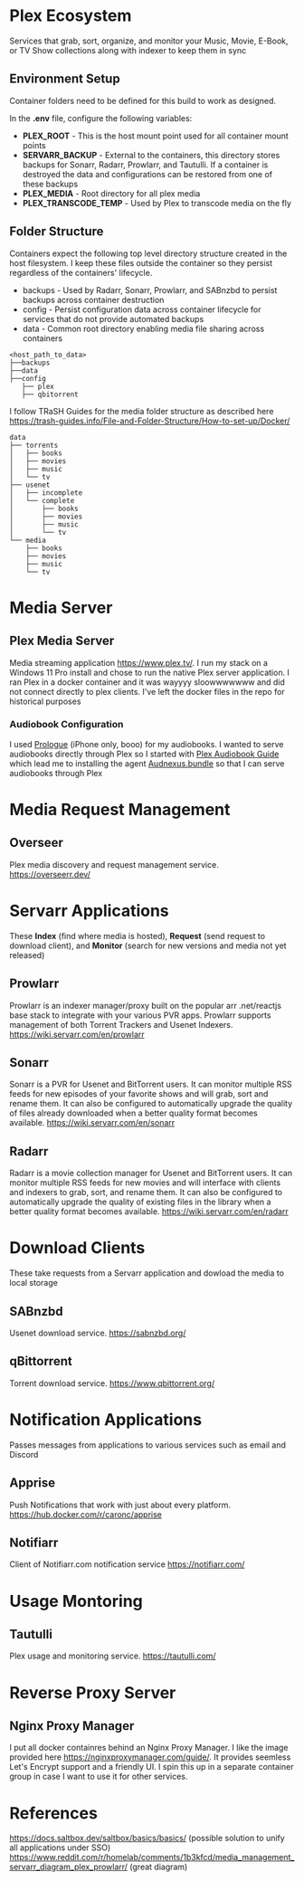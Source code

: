 # Plex Ecosystem
Services that grab, sort, organize, and monitor your Music, Movie, E-Book, or TV Show collections along with indexer to keep them in sync
## Environment Setup
Container folders need to be defined for this build to work as designed.

In the **.env** file, configure the following variables:
* **PLEX_ROOT** - This is the host mount point used for all container mount points
* **SERVARR_BACKUP** - External to the containers, this directory stores backups for Sonarr, Radarr, Prowlarr, and Tautulli. If a container is destroyed the data and configurations can be restored from one of these backups
* **PLEX_MEDIA** - Root directory for all plex media
* **PLEX_TRANSCODE_TEMP** - Used by Plex to transcode media on the fly
## Folder Structure
Containers expect the following top level directory structure created in the host filesystem. I keep these files outside the container so they persist regardless of the containers' lifecycle.
* backups - Used by Radarr, Sonarr,  Prowlarr, and SABnzbd to persist backups across container destruction
* config - Persist configuration data across container lifecycle for services that do not provide automated backups
* data - Common root directory enabling media file sharing across containers
```
<host_path_to_data>
├──backups
├──data
├──config
   ├── plex
   ├── qbitorrent
```
I follow TRaSH Guides for the media folder structure as described here https://trash-guides.info/File-and-Folder-Structure/How-to-set-up/Docker/
```
data
├── torrents
│   ├── books
│   ├── movies
│   ├── music
│   └── tv
├── usenet
│   ├── incomplete
│   └── complete
│       ├── books
│       ├── movies
│       ├── music
│       └── tv
└── media
    ├── books
    ├── movies
    ├── music
    └── tv
```
# Media Server
## Plex Media Server
Media streaming application https://www.plex.tv/. I run my stack on a Windows 11 Pro install and chose to run the native Plex server application. I ran Plex in a docker container and it was wayyyy sloowwwwwww and did not connect directly to plex clients. I've left the docker files in the repo for historical purposes
### Audiobook Configuration
I used [Prologue](https://prologue.audio/) (iPhone only, booo) for my audiobooks. I wanted to serve audiobooks directly through Plex so I started with [Plex Audiobook Guide](https://github.com/seanap/Plex-Audiobook-Guide) which lead me to installing the agent [Audnexus.bundle](https://github.com/djdembeck/Audnexus.bundle) so that I can serve audiobooks through Plex 
# Media Request Management
## Overseer
Plex media discovery and request management service. https://overseerr.dev/
# Servarr Applications
These **Index** (find where media is hosted), **Request** (send request to download client), and **Monitor** (search for new versions and media not yet released)
## Prowlarr
Prowlarr is an indexer manager/proxy built on the popular arr .net/reactjs base stack to integrate with your various PVR apps. Prowlarr supports management of both Torrent Trackers and Usenet Indexers. https://wiki.servarr.com/en/prowlarr
## Sonarr
Sonarr is a PVR for Usenet and BitTorrent users. It can monitor multiple RSS feeds for new episodes of your favorite shows and will grab, sort and rename them. It can also be configured to automatically upgrade the quality of files already downloaded when a better quality format becomes available. https://wiki.servarr.com/en/sonarr
## Radarr
Radarr is a movie collection manager for Usenet and BitTorrent users. It can monitor multiple RSS feeds for new movies and will interface with clients and indexers to grab, sort, and rename them. It can also be configured to automatically upgrade the quality of existing files in the library when a better quality format becomes available. https://wiki.servarr.com/en/radarr
# Download Clients
These take requests from a Servarr application and dowload the media to local storage
## SABnzbd
Usenet download service. https://sabnzbd.org/
## qBittorrent
Torrent download service. https://www.qbittorrent.org/
# Notification Applications
Passes messages from applications to various services such as email and Discord
## Apprise
Push Notifications that work with just about every platform. https://hub.docker.com/r/caronc/apprise
## Notifiarr
Client of Notifiarr.com notification service https://notifiarr.com/
# Usage Montoring
## Tautulli
Plex usage and monitoring service. https://tautulli.com/
# Reverse Proxy Server
## Nginx Proxy Manager
I put all docker containres behind an Nginx Proxy Manager. I like the image provided here https://nginxproxymanager.com/guide/. It provides seemless Let's Encrypt support and a friendly UI. I spin this up in a separate container group in case I want to use it for other services.
# References
https://docs.saltbox.dev/saltbox/basics/basics/ (possible solution to unify all applications under SSO)
https://www.reddit.com/r/homelab/comments/1b3kfcd/media_management_servarr_diagram_plex_prowlarr/ (great diagram)